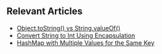 ## Relevant Articles
- [Object.toString() vs String.valueOf()](https://www.baeldung.com/java-object-tostring-vs-string-valueof)
- [Convert String to Int Using Encapsulation](https://www.baeldung.com/java-encapsulation-convert-string-to-int)
- [HashMap with Multiple Values for the Same Key](https://www.baeldung.com/java-hashmap-multiple-values-per-key)
